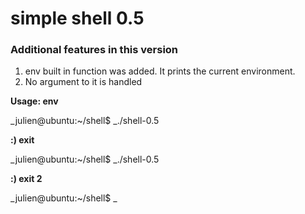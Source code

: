 # simple shell 0.5

### Additional features in this version 
1. env built in function was added. It prints the current environment.
2. No argument to it is handled

**Usage: env**

_julien@ubuntu:~/shell$ _./shell-0.5

**:) exit**

_julien@ubuntu:~/shell$ _./shell-0.5

**:) exit 2**

_julien@ubuntu:~/shell$ _
